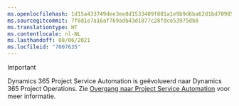 ```yaml
---
ms.openlocfilehash: 1d15a433749dee3ee8d1533409f801a1e9b9d6ba62d1bd70985e3997f1547db0
ms.sourcegitcommit: 7f8d1e7a16af769adb43d1877c28fdce53975db8
ms.translationtype: HT
ms.contentlocale: nl-NL
ms.lasthandoff: 08/06/2021
ms.locfileid: "7007635"
---
```

> [!IMPORTANT]
> Dynamics 365 Project Service Automation is geëvolueerd naar Dynamics 365 Project Operations. Zie [Overgang naar Project Service Automation](https://dynamics.microsoft.com/en-us/project-service-automation/overview/) voor meer informatie.
